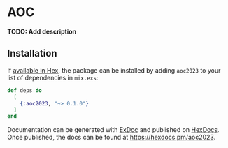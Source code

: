 # AOC

**TODO: Add description**

## Installation

If [available in Hex](https://hex.pm/docs/publish), the package can be installed
by adding `aoc2023` to your list of dependencies in `mix.exs`:

```elixir
def deps do
  [
    {:aoc2023, "~> 0.1.0"}
  ]
end
```

Documentation can be generated with [ExDoc](https://github.com/elixir-lang/ex_doc)
and published on [HexDocs](https://hexdocs.pm). Once published, the docs can
be found at <https://hexdocs.pm/aoc2023>.

